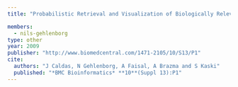 ```yaml
---
title: "Probabilistic Retrieval and Visualization of Biologically Relevant Microarray Experiments"

members:
  - nils-gehlenborg
type: other
year: 2009
publisher: "http://www.biomedcentral.com/1471-2105/10/S13/P1"
cite:
  authors: "J Caldas, N Gehlenborg, A Faisal, A Brazma and S Kaski"
  published: "*BMC Bioinformatics* **10**(Suppl 13):P1"
---
```

